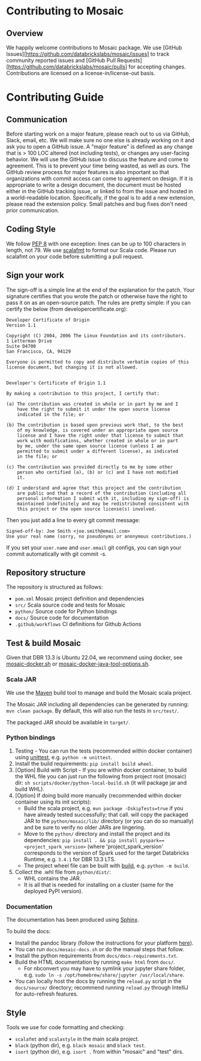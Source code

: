 # Contributing to Mosaic

## Overview
We happily welcome contributions to Mosaic package. We use [GitHub Issues][https://github.com/databrickslabs/mosaic/issues] to track community reported issues and [GitHub Pull Requests][https://github.com/databrickslabs/mosaic/pulls] for accepting changes.
Contributions are licensed on a license-in/license-out basis.

# Contributing Guide

## Communication
Before starting work on a major feature, please reach out to us via GitHub, Slack, email, etc. We will make sure no one else is already working on it and ask you to open a GitHub issue.
A "major feature" is defined as any change that is > 100 LOC altered (not including tests), or changes any user-facing behavior.
We will use the GitHub issue to discuss the feature and come to agreement.
This is to prevent your time being wasted, as well as ours.
The GitHub review process for major features is also important so that organizations with commit access can come to agreement on design.
If it is appropriate to write a design document, the document must be hosted either in the GitHub tracking issue, or linked to from the issue and hosted in a world-readable location.
Specifically, if the goal is to add a new extension, please read the extension policy.
Small patches and bug fixes don't need prior communication.

## Coding Style
We follow [PEP 8](https://www.python.org/dev/peps/pep-0008/) with one exception: lines can be up to 100 characters in length, not 79.
We use [scalafmt](https://github.com/databrickslabs/mosaic/blob/main/.scalafmt.conf) to format our Scala code. Please run scalafmt on your code before submitting a pull request.

## Sign your work
The sign-off is a simple line at the end of the explanation for the patch. Your signature certifies that you wrote the patch or otherwise have the right to pass it on as an open-source patch. The rules are pretty simple: if you can certify the below (from developercertificate.org):

```
Developer Certificate of Origin
Version 1.1

Copyright (C) 2004, 2006 The Linux Foundation and its contributors.
1 Letterman Drive
Suite D4700
San Francisco, CA, 94129

Everyone is permitted to copy and distribute verbatim copies of this
license document, but changing it is not allowed.


Developer's Certificate of Origin 1.1

By making a contribution to this project, I certify that:

(a) The contribution was created in whole or in part by me and I
    have the right to submit it under the open source license
    indicated in the file; or

(b) The contribution is based upon previous work that, to the best
    of my knowledge, is covered under an appropriate open source
    license and I have the right under that license to submit that
    work with modifications, whether created in whole or in part
    by me, under the same open source license (unless I am
    permitted to submit under a different license), as indicated
    in the file; or

(c) The contribution was provided directly to me by some other
    person who certified (a), (b) or (c) and I have not modified
    it.

(d) I understand and agree that this project and the contribution
    are public and that a record of the contribution (including all
    personal information I submit with it, including my sign-off) is
    maintained indefinitely and may be redistributed consistent with
    this project or the open source license(s) involved.
```

Then you just add a line to every git commit message:

```
Signed-off-by: Joe Smith <joe.smith@email.com>
Use your real name (sorry, no pseudonyms or anonymous contributions.)
```

If you set your `user.name` and `user.email` git configs, you can sign your commit automatically with git commit -s.

## Repository structure
The repository is structured as follows:

- `pom.xml` Mosaic project definition and dependencies 
- `src/` Scala source code and tests for Mosaic
- `python/` Source code for Python bindings
- `docs/` Source code for documentation
- `.github/workflows` CI definitions for Github Actions

## Test & build Mosaic

Given that DBR 13.3 is Ubuntu 22.04, we recommend using docker, 
see [mosaic-docker.sh](https://github.com/databrickslabs/mosaic/blob/main/scripts/docker/mosaic-docker.sh) or 
[mosaic-docker-java-tool-options.sh](https://github.com/databrickslabs/mosaic/blob/main/scripts/docker/mosaic-docker-java-tool-options.sh).

### Scala JAR

We use the [Maven](https://maven.apache.org/install.html) build tool to manage and build the Mosaic scala project.

The Mosaic JAR including all dependencies can be generated by running: `mvn clean package`.
By default, this will also run the tests in `src/test/`.

The packaged JAR should be available in `target/`.

### Python bindings

1. Testing - You can run the tests (recommended within docker container) using
   [unittest](https://docs.python.org/3/library/unittest.html), e.g. `python -m unittest`.
2. Install the build requirements: `pip install build wheel`.
3. [Option] Build with Script - If you are within docker container, to build the WHL file you can just run the following
   from project root (mosaic) dir: `sh scripts/docker/python-local-build.sh` (it will package jar and build WHL).
4. [Option] If doing build more manually (recommended within docker container using its init scripts):
   - Build the scala project, e.g. `mvn package -DskipTests=true` if you have already tested successfully; that call. 
     will copy the packaged JAR to the `python/mosaic/lib/` directory (or you can do so manually) and be sure to verify
     no older JARs are lingering.
   - Move to the `python/` directory and install the project and its dependencies:
       `pip install . && pip install pyspark==<project_spark_version>`
     (where 'project_spark_version' corresponds to the version of Spark 
     used for the target Databricks Runtime, e.g. `3.4.1` for DBR 13.3 LTS. 
   - The project wheel file can be built with [build](https://pypa-build.readthedocs.io/en/stable/), e.g. `python -m build`.
5. Collect the .whl file from `python/dist/`:
   - WHL contains the JAR.
   - It is all that is needed for installing on a cluster (same for the deployed PyPI version).

### Documentation

The documentation has been produced using [Sphinx](https://www.sphinx-doc.org/en/master/).

To build the docs:
- Install the pandoc library (follow the instructions for your platform [here](https://pandoc.org/installing.html)).
- You can run `docs/mosaic-docs.sh` or do the manual steps that follow.
- Install the python requirements from `docs/docs-requirements.txt`.
- Build the HTML documentation by running `make html` from `docs/`.
  - For nbconvert you may have to symlink your jupyter share folder, 
    e.g. `sudo ln -s /opt/homebrew/share/jupyter /usr/local/share`. 
- You can locally host the docs by running the `reload.py` script in the `docs/source/` directory; 
  recommend running `reload.py` through IntelliJ for auto-refresh features.

## Style

Tools we use for code formatting and checking:
- `scalafmt` and `scalastyle` in the main scala project.
- `black` (python dir), e.g. `black mosaic` and `black test`.  
- `isort` (python dir), e.g. `isort .` from within "mosaic" and "test" dirs.
